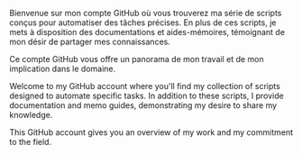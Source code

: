 
Bienvenue sur mon compte GitHub où vous trouverez ma série de scripts conçus pour automatiser des tâches précises. En plus de ces scripts, je mets à disposition des documentations et aides-mémoires, témoignant de mon désir de partager mes connaissances.

Ce compte GitHub vous offre un panorama de mon travail et de mon implication dans le domaine.


Welcome to my GitHub account where you'll find my collection of scripts designed to automate specific tasks. In addition to these scripts, I provide documentation and memo guides, demonstrating my desire to share my knowledge.

This GitHub account gives you an overview of my work and my commitment to the field.
